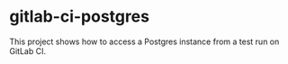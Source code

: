 # gitlab-ci-postgres
This project shows how to access a Postgres instance from a test run on GitLab CI.